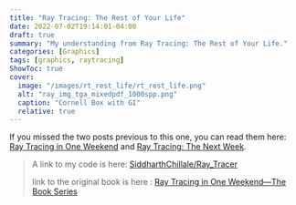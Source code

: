 ```yaml
---
title: "Ray Tracing: The Rest of Your Life"
date: 2022-07-02T19:14:01-04:00
draft: true
summary: "My understanding from Ray Tracing: The Rest of Your Life."
categories: [Graphics]
tags: [graphics, raytracing]
ShowToc: true
cover:
  image: "/images/rt_rest_life/rt_rest_life.png"
  alt: "ray_img_tga_mixedpdf_1000spp.png"
  caption: "Cornell Box with GI"
  relative: true
---
```


If you missed the two posts previous to this one, you can read them here: [Ray Tracing in One Weekend](/projects/rt_one_weekend/rt_one_weekend) and [Ray Tracing: The Next Week](/projects/rt_next_week/rt_next_week).

> A link to my code is here: [SiddharthChillale/Ray_Tracer](https://github.com/SiddharthChillale/Ray_Tracer)
>
> link to the original book is here : [Ray Tracing in One Weekend—The Book Series](https://raytracing.github.io/)
